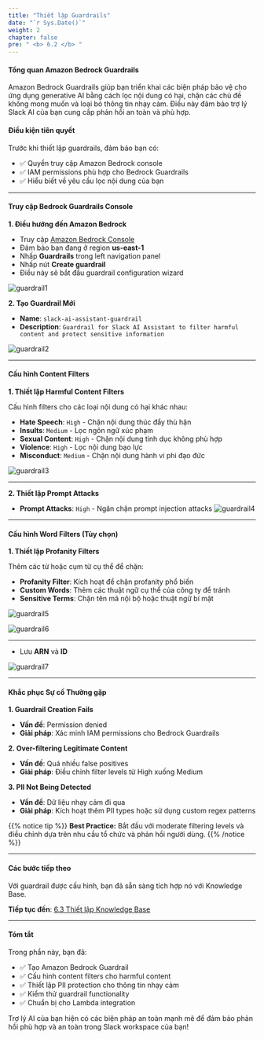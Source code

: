 ```yaml
---
title: "Thiết lập Guardrails"
date: "`r Sys.Date()`"
weight: 2
chapter: false
pre: " <b> 6.2 </b> "
---
```


#### Tổng quan Amazon Bedrock Guardrails

Amazon Bedrock Guardrails giúp bạn triển khai các biện pháp bảo vệ cho ứng dụng generative AI bằng cách lọc nội dung có hại, chặn các chủ đề không mong muốn và loại bỏ thông tin nhạy cảm. Điều này đảm bảo trợ lý Slack AI của bạn cung cấp phản hồi an toàn và phù hợp.

#### Điều kiện tiên quyết

Trước khi thiết lập guardrails, đảm bảo bạn có:

- ✅ Quyền truy cập Amazon Bedrock console
- ✅ IAM permissions phù hợp cho Bedrock Guardrails
- ✅ Hiểu biết về yêu cầu lọc nội dung của bạn

---

#### Truy cập Bedrock Guardrails Console

**1. Điều hướng đến Amazon Bedrock**

- Truy cập [Amazon Bedrock Console](https://console.aws.amazon.com/bedrock/)
- Đảm bảo bạn đang ở region **us-east-1**
- Nhấp **Guardrails** trong left navigation panel
- Nhấp nút **Create guardrail**
- Điều này sẽ bắt đầu guardrail configuration wizard

![guardrail1](/images/6/guardrail1.png?width=90pc)

**2. Tạo Guardrail Mới**

- **Name**: `slack-ai-assistant-guardrail`
- **Description**: `Guardrail for Slack AI Assistant to filter harmful content and protect sensitive information`

![guardrail2](/images/6/guardrail2.png?width=90pc)

---

#### Cấu hình Content Filters

**1. Thiết lập Harmful Content Filters**

Cấu hình filters cho các loại nội dung có hại khác nhau:

- **Hate Speech**: `High` - Chặn nội dung thúc đẩy thù hận
- **Insults**: `Medium` - Lọc ngôn ngữ xúc phạm
- **Sexual Content**: `High` - Chặn nội dung tình dục không phù hợp
- **Violence**: `High` - Lọc nội dung bạo lực
- **Misconduct**: `Medium` - Chặn nội dung hành vi phi đạo đức

![guardrail3](/images/6/guardrail3.png?width=90pc)

---

**2. Thiết lập Prompt Attacks**

- **Prompt Attacks**: `High` - Ngăn chặn prompt injection attacks
  ![guardrail4](/images/6/guardrail4.png?width=90pc)

---

#### Cấu hình Word Filters (Tùy chọn)

**1. Thiết lập Profanity Filters**

Thêm các từ hoặc cụm từ cụ thể để chặn:

- **Profanity Filter**: Kích hoạt để chặn profanity phổ biến
- **Custom Words**: Thêm các thuật ngữ cụ thể của công ty để tránh
- **Sensitive Terms**: Chặn tên mã nội bộ hoặc thuật ngữ bí mật

![guardrail5](/images/6/guardrail5.png?width=90pc)

![guardrail6](/images/6/guardrail6.png?width=90pc)

---

- Lưu **ARN** và **ID**

![guardrail7](/images/6/guardrail7.png?width=91pc)

---

#### Khắc phục Sự cố Thường gặp

**1. Guardrail Creation Fails**

- **Vấn đề**: Permission denied
- **Giải pháp**: Xác minh IAM permissions cho Bedrock Guardrails

**2. Over-filtering Legitimate Content**

- **Vấn đề**: Quá nhiều false positives
- **Giải pháp**: Điều chỉnh filter levels từ High xuống Medium

**3. PII Not Being Detected**

- **Vấn đề**: Dữ liệu nhạy cảm đi qua
- **Giải pháp**: Kích hoạt thêm PII types hoặc sử dụng custom regex patterns

{{% notice tip %}}
**Best Practice:** Bắt đầu với moderate filtering levels và điều chỉnh dựa trên nhu cầu tổ chức và phản hồi người dùng.
{{% /notice %}}

---

#### Các bước tiếp theo

Với guardrail được cấu hình, bạn đã sẵn sàng tích hợp nó với Knowledge Base.

**Tiếp tục đến**: [6.3 Thiết lập Knowledge Base](../6.3-knowledge_base/)

---

#### Tóm tắt

Trong phần này, bạn đã:

- ✅ Tạo Amazon Bedrock Guardrail
- ✅ Cấu hình content filters cho harmful content
- ✅ Thiết lập PII protection cho thông tin nhạy cảm
- ✅ Kiểm thử guardrail functionality
- ✅ Chuẩn bị cho Lambda integration

Trợ lý AI của bạn hiện có các biện pháp an toàn mạnh mẽ để đảm bảo phản hồi phù hợp và an toàn trong Slack workspace của bạn!
